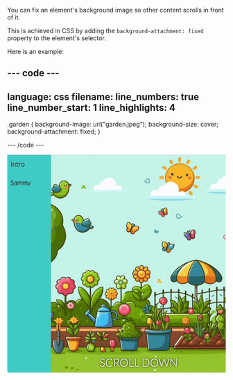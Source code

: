 You can fix an element's background image so other content scrolls in front of it.

This is achieved in CSS by adding the `background-attachment: fixed` property to the element's selector.

Here is an example:

--- code ---
---
language: css
filename:
line_numbers: true
line_number_start: 1
line_highlights: 4
---

.garden {
  background-image: url("garden.jpeg");
  background-size: cover;
  background-attachment: fixed;
}

--- /code ---

![A gif showing a fixed background image as other content scrolls in front of it.](images/background-attachment-fixed.gif)
